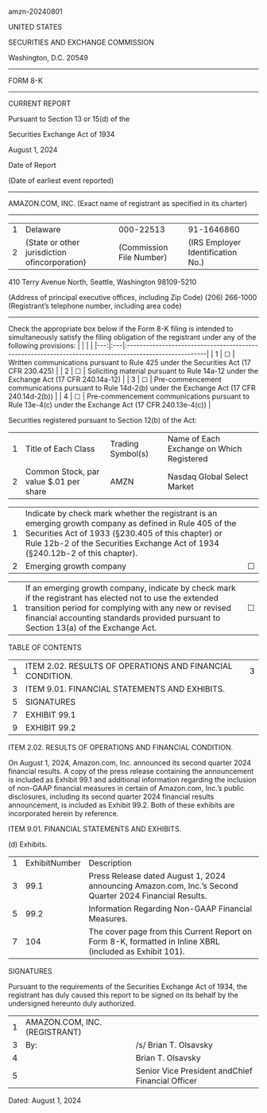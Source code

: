 amzn-20240801



UNITED STATES


SECURITIES AND EXCHANGE COMMISSION

Washington, D.C. 20549
_________________________ 

FORM 8-K

_________________________ 

CURRENT REPORT


Pursuant to Section 13 or 15(d) of the


Securities Exchange Act of 1934


August 1, 2024


Date of Report

(Date of earliest event reported)
 _________________________
AMAZON.COM, INC.
(Exact name of registrant as specified in its charter)
_________________________

|    |                                               |                          |                                   |
|---:|:----------------------------------------------|:-------------------------|:----------------------------------|
|  1 | Delaware                                      | 000-22513                | 91-1646860                        |
|  2 | (State or other jurisdiction ofincorporation) | (Commission File Number) | (IRS Employer Identification No.) |


410 Terry Avenue North, Seattle, Washington 98109-5210

(Address of principal executive offices, including Zip Code)
(206) 266-1000
(Registrant’s telephone number, including area code)
_________________________ 
Check the appropriate box below if the Form 8-K filing is intended to simultaneously satisfy the filing obligation of the registrant under any of the following provisions:
|    |    |                                                                                                        |
|---:|:---|:-------------------------------------------------------------------------------------------------------|
|  1 | ☐  | Written communications pursuant to Rule 425 under the Securities Act (17 CFR 230.425)                  |
|  2 | ☐  | Soliciting material pursuant to Rule 14a-12 under the Exchange Act (17 CFR 240.14a-12)                 |
|  3 | ☐  | Pre-commencement communications pursuant to Rule 14d-2(b) under the Exchange Act (17 CFR 240.14d-2(b)) |
|  4 | ☐  | Pre-commencement communications pursuant to Rule 13e-4(c) under the Exchange Act (17 CFR 240.13e-4(c)) |

Securities registered pursuant to Section 12(b) of the Act:


|    |                                        |                   |                                           |
|---:|:---------------------------------------|:------------------|:------------------------------------------|
|  1 | Title of Each Class                    | Trading Symbol(s) | Name of Each Exchange on Which Registered |
|  2 | Common Stock, par value $.01 per share | AMZN              | Nasdaq Global Select Market               |


|    |                                                                                                                                                                                                                                                |    |
|---:|:-----------------------------------------------------------------------------------------------------------------------------------------------------------------------------------------------------------------------------------------------|:---|
|  1 | Indicate by check mark whether the registrant is an emerging growth company as defined in Rule 405 of the Securities Act of 1933 (§230.405 of this chapter) or Rule 12b-2 of the Securities Exchange Act of 1934 (§240.12b-2 of this chapter). |    |
|  2 | Emerging growth company                                                                                                                                                                                                                        | ☐  |

|    |                                                                                                                                                                                                                                                            |    |
|---:|:-----------------------------------------------------------------------------------------------------------------------------------------------------------------------------------------------------------------------------------------------------------|:---|
|  1 | If an emerging growth company, indicate by check mark if the registrant has elected not to use the extended transition period for complying with any new or revised financial accounting standards provided pursuant to Section 13(a) of the Exchange Act. | ☐  |


TABLE OF CONTENTS



|    |                                                           |    |
|---:|:----------------------------------------------------------|:---|
|  1 | ITEM 2.02. RESULTS OF OPERATIONS AND FINANCIAL CONDITION. | 3  |
|  3 | ITEM 9.01. FINANCIAL STATEMENTS AND EXHIBITS.             |    |
|  5 | SIGNATURES                                                |    |
|  7 | EXHIBIT 99.1                                              |    |
|  9 | EXHIBIT 99.2                                              |    |


ITEM 2.02.  RESULTS OF OPERATIONS AND FINANCIAL CONDITION.

On August 1, 2024, Amazon.com, Inc. announced its second quarter 2024 financial results. A copy of the press release containing the announcement is included as Exhibit 99.1 and additional information regarding the inclusion of non-GAAP financial measures in certain of Amazon.com, Inc.’s public disclosures, including its second quarter 2024 financial results announcement, is included as Exhibit 99.2. Both of these exhibits are incorporated herein by reference.

ITEM 9.01.  FINANCIAL STATEMENTS AND EXHIBITS.

(d) Exhibits.


|    |               |                                                                                                          |
|---:|:--------------|:---------------------------------------------------------------------------------------------------------|
|  1 | ExhibitNumber | Description                                                                                              |
|  3 | 99.1          | Press Release dated August 1, 2024 announcing Amazon.com, Inc.’s Second Quarter 2024 Financial Results.  |
|  5 | 99.2          | Information Regarding Non-GAAP Financial Measures.                                                       |
|  7 | 104           | The cover page from this Current Report on Form 8-K, formatted in Inline XBRL (included as Exhibit 101). |


SIGNATURES

Pursuant to the requirements of the Securities Exchange Act of 1934, the registrant has duly caused this report to be signed on its behalf by the undersigned hereunto duly authorized.


|    |                               |                                                  |
|---:|:------------------------------|:-------------------------------------------------|
|  1 | AMAZON.COM, INC. (REGISTRANT) |                                                  |
|  3 | By:                           | /s/ Brian T. Olsavsky                            |
|  4 |                               | Brian T. Olsavsky                                |
|  5 |                               | Senior Vice President andChief Financial Officer |


Dated: August 1, 2024 



